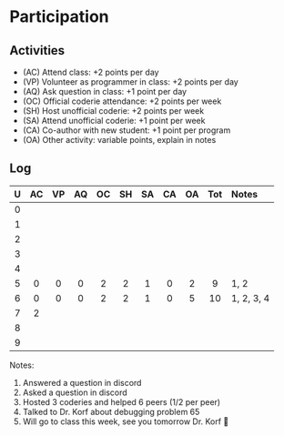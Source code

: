 Participation
=============

## Activities ## 

+ (AC) Attend class: +2 points per day
+ (VP) Volunteer as programmer in class: +2 points per day
+ (AQ) Ask question in class: +1 point per day
+ (OC) Official coderie attendance: +2 points per week
+ (SH) Host unofficial coderie: +2 points per week
+ (SA) Attend unofficial coderie: +1 point per week
+ (CA) Co-author with new student: +1 point per program
+ (OA) Other activity: variable points, explain in notes

## Log ##

| U | AC | VP | AQ | OC | SH | SA | CA | OA | Tot | Notes
|:-:|:--:|:--:|:--:|:--:|:--:|:--:|:--:|:--:|:---:|:--------
| 0 |  
| 1 |
| 2 |
| 3 |
| 4 |
| 5 | 0 |  0  |  0 |  2 |  2  |  1 |  0 |  2 |  9  | 1, 2
| 6 | 0 | 0   |  0 |  2 |   2 |  1 |  0 | 5  |  10  | 1, 2, 3, 4
| 7 | 2  |   |   |   |    |   |   |   |    |
| 8 |   |   |   |   |    |   |   |   |    |
| 9 |   |   |   |   |    |   |   |   |    |

Notes:

1. Answered a question in discord
2. Asked a question in discord
3. Hosted 3 coderies and helped 6 peers (1/2 per peer)
4. Talked to Dr. Korf about debugging problem 65
5. Will go to class this week, see you tomorrow Dr. Korf 🫶
